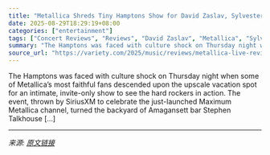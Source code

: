 ```yaml
---
title: "Metallica Shreds Tiny Hamptons Show for David Zaslav, Sylvester Stallone and Dozens of Die-Hard Fans: Concert Review"
date: 2025-08-29T18:29:19+08:00
categories: ["entertainment"]
tags: ["Concert Reviews", "Reviews", "David Zaslav", "Metallica", "Sylvester Stallone"]
summary: "The Hamptons was faced with culture shock on Thursday night when some of Metallica&#8217;s most faithful fans descended upon the upscale vacation spot for an intimate, invite-only show to see the hard"
source_url: "https://variety.com/2025/music/reviews/metallica-live-review-hamptons-ozzy-tribute-1236502063/"
---
```


The Hamptons was faced with culture shock on Thursday night when some of Metallica&#8217;s most faithful fans descended upon the upscale vacation spot for an intimate, invite-only show to see the hard rockers in action. The event, thrown by SiriusXM to celebrate the just-launched Maximum Metallica channel, turned the backyard of Amagansett bar Stephen Talkhouse [&#8230;]

---

*来源: [原文链接](https://variety.com/2025/music/reviews/metallica-live-review-hamptons-ozzy-tribute-1236502063/)*
